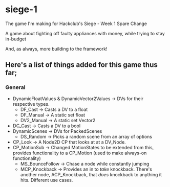 # siege-1
The game I'm making for Hackclub's Siege - Week 1
Spare Change

A game about fighting off faulty appliances with money, while trying to stay in-budget

And, as always, more building to the framework!
## Here's a list of things added for this game thus far;
### General
- DynamicFloatValues & DynamicVector2Values -> DVs for their respective types.
    - DF_Cast -> Casts a DV to a float
    - DF_Manual -> A static set float
    - DV2_Manual -> A static set Vector2
- DC_Cast -> Casts a DV to a bool
- DynamicScenes -> DVs for PackedScenes
    - DS_Random -> Picks a random scene from an array of options
- CP_Look -> A Node2D CP that looks at at a DV_Node.
- CP_MotionSub -> Changed MotionStates to be extended from this, provides functionality to a CP_Motion (used to make always-on functionality)
    - MS_BounceFollow -> Chase a node while constantly jumping
    - MCP_Knockback -> Provides an in to *take* knockback. There's another node, ACP_Knockback, that *does* knockback to anything it hits. Different use cases.
